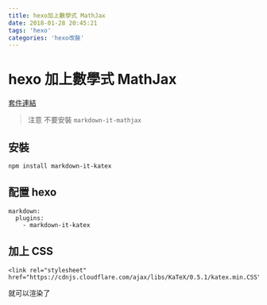 ```yaml
---
title: hexo加上數學式 MathJax
date: 2018-01-28 20:45:21
tags: 'hexo'
categories: 'hexo改裝'
---
```


# hexo 加上數學式 MathJax

[套件連結](https://www.npmjs.com/package/markdown-it-katex)

> 注意
不要安裝 `markdown-it-mathjax`

## 安裝

```shell
npm install markdown-it-katex
```

## 配置 hexo

```
markdown:
  plugins:
    - markdown-it-katex
```

## 加上 CSS

```
<link rel="stylesheet" href="https://cdnjs.cloudflare.com/ajax/libs/KaTeX/0.5.1/katex.min.CSS">
```

就可以渲染了
